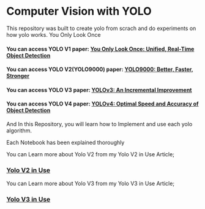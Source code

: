 # Computer Vision with YOLO 
This repository was built to create yolo from scrach and do experiments on how yolo works.
You Only Look Once

#### You can access YOLO V1 paper: [You Only Look Once: Unified, Real-Time Object Detection](https://arxiv.org/abs/1506.02640)
#### You can access YOLO V2(YOLO9000) paper: [YOLO9000: Better, Faster, Stronger](https://arxiv.org/abs/1612.08242)
#### You can access YOLO V3 paper: [YOLOv3: An Incremental Improvement](https://arxiv.org/abs/1804.02767)
#### You can access YOLO V4 paper: [YOLOv4: Optimal Speed and Accuracy of Object Detection](https://arxiv.org/abs/2004.10934)


And In this Repository, you will learn how to Implement and use each yolo algorithm.

Each Notebook has been explained thoroughly

You can Learn more about Yolo V2 from my Yolo V2 in Use Article;

###  [Yolo V2 in Use](https://medium.com/@mralamdari/yolo-v2-in-use-684c71482880)

You can Learn more about Yolo V3 from my Yolo V3 in Use Article;

###  [Yolo V3 in Use](https://medium.com/@mralamdari/yolo-v3-in-use-e53bd96348a9)
